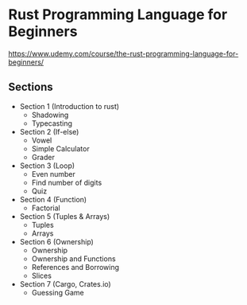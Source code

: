 # Rust Programming Language for Beginners

https://www.udemy.com/course/the-rust-programming-language-for-beginners/

## Sections
- Section 1 (Introduction to rust) 
    - Shadowing 
    - Typecasting
- Section 2 (If-else) 
    - Vowel
    - Simple Calculator
    - Grader
- Section 3 (Loop) 
    - Even number
    - Find number of digits
    - Quiz
- Section 4 (Function)
    - Factorial
- Section 5 (Tuples & Arrays)
    - Tuples
    - Arrays
- Section 6 (Ownership)
    - Ownership
    - Ownership and Functions
    - References and Borrowing
    - Slices
- Section 7 (Cargo, Crates.io)
    - Guessing Game